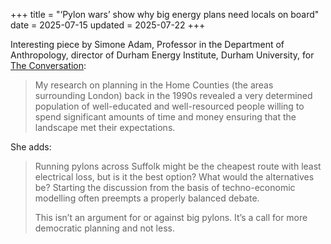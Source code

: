 +++
title = "‘Pylon wars’ show why big energy plans need locals on board"
date = 2025-07-15
updated = 2025-07-22
+++

Interesting piece by Simone Adam, Professor in the Department of Anthropology, director of Durham Energy Institute, Durham University, for [The Conversation](https://theconversation.com/pylon-wars-show-why-big-energy-plans-need-locals-on-board-258877):


> My research on planning in the Home Counties (the areas surrounding London) back in the 1990s revealed a very determined population of well-educated and well-resourced people willing to spend significant amounts of time and money ensuring that the landscape met their expectations.

She adds: 

> Running pylons across Suffolk might be the cheapest route with least electrical loss, but is it the best option? What would the alternatives be? Starting the discussion from the basis of techno-economic modelling often preempts a properly balanced debate.
>
>This isn’t an argument for or against big pylons. It’s a call for more democratic planning and not less.